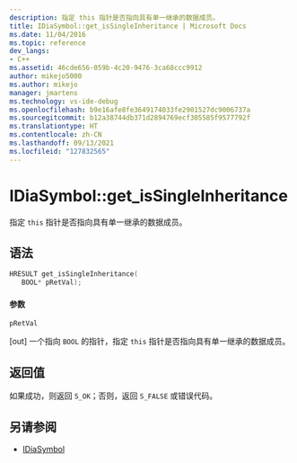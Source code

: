```yaml
---
description: 指定 this 指针是否指向具有单一继承的数据成员。
title: IDiaSymbol::get_isSingleInheritance | Microsoft Docs
ms.date: 11/04/2016
ms.topic: reference
dev_langs:
- C++
ms.assetid: 46cde656-059b-4c20-9476-3ca68ccc9912
author: mikejo5000
ms.author: mikejo
manager: jmartens
ms.technology: vs-ide-debug
ms.openlocfilehash: b9e16afe8fe3649174033fe2901527dc9006737a
ms.sourcegitcommit: b12a38744db371d2894769ecf305585f9577792f
ms.translationtype: HT
ms.contentlocale: zh-CN
ms.lasthandoff: 09/13/2021
ms.locfileid: "127832565"
---
```

# <a name="idiasymbolget_issingleinheritance"></a>IDiaSymbol::get_isSingleInheritance
指定 `this` 指针是否指向具有单一继承的数据成员。

## <a name="syntax"></a>语法

```C++
HRESULT get_isSingleInheritance(
   BOOL* pRetVal);
```

#### <a name="parameters"></a>参数
 `pRetVal`

[out] 一个指向 `BOOL` 的指针，指定 `this` 指针是否指向具有单一继承的数据成员。

## <a name="return-value"></a>返回值
 如果成功，则返回 `S_OK`；否则，返回 `S_FALSE` 或错误代码。

## <a name="see-also"></a>另请参阅
- [IDiaSymbol](../../debugger/debug-interface-access/idiasymbol.md)
